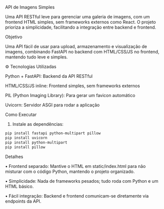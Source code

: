 API de Imagens Simples

Uma API RESTful leve para gerenciar uma galeria de imagens, com um frontend HTML simples, sem frameworks externos como React. O projeto prioriza a simplicidade, facilitando a integração entre backend e frontend.

Objetivo

Uma API fácil de usar para upload, armazenamento e visualização de imagens, combinando FastAPI no backend com HTML/CSS/JS no frontend, mantendo tudo leve e simples.
 
⚙️ Tecnologias Utilizadas

Python + FastAPI: Backend da API RESTful  

HTML/CSS/JS inline: Frontend simples, sem frameworks externos  

PIL (Python Imaging Library): Para gerar um favicon automático  

Uvicorn: Servidor ASGI para rodar a aplicação  

Como Executar

1. Instale as dependências:
```bash
pip install fastapi python-multipart pillow
pip install uvicorn
pip install python-multipart
pip install pillow
```
Detalhes

•	Frontend separado: Mantive o HTML em static/index.html para não misturar com o código Python, mantendo o projeto organizado.

•	Simplicidade: Nada de frameworks pesados; tudo roda com Python e um HTML básico.

•	Fácil integração: Backend e frontend comunicam-se diretamente via endpoints da API.
